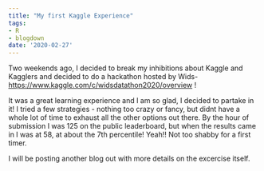 ```yaml
---
title: "My first Kaggle Experience"
tags:
- R
- blogdown
date: '2020-02-27'
---
```


Two weekends ago, I decided to break my inhibitions about Kaggle and Kagglers and decided to do a hackathon hosted by Wids-
https://www.kaggle.com/c/widsdatathon2020/overview !

It was a great learning experience and I am so glad, I decided to partake in it! I tried a few strategies - nothing too crazy or fancy, but didnt have a whole lot of time to exhaust all the other options out there. By the hour of submission I was 125 on the public leaderboard, but when the results came in I was at 58, at about the 7th percentile! Yeah!! Not too shabby for a first timer. 

I will be posting another blog out with more details on the excercise itself.
